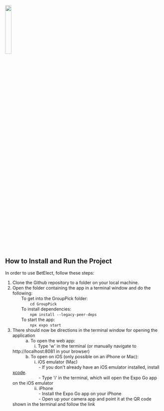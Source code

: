 # <img src="https://github.com/bwiss11/BetElect/assets/79183545/98323730-a4a0-4c1e-9a8e-31fd54085782" width=20%>

## How to Install and Run the Project
In order to use BetElect, follow these steps:
1. Clone the Github repository to a folder on your local machine.
2. Open the folder containing the app in a terminal window and do the following:
<br>&emsp;&emsp;To get into the GroupPick folder:
<br>&emsp;&emsp;&emsp;&emsp;```cd GroupPick```
<br>&emsp;&emsp;To install dependencies:
<br>&emsp;&emsp;&emsp;&emsp;```npm install --legacy-peer-deps```
<br>&emsp;&emsp;To start the app:
<br>&emsp;&emsp;&emsp;&emsp;```npx expo start```
3. There should now be directions in the terminal window for opening the application
<br>&emsp;&emsp;&emsp;a. To open the web app:
<br>&emsp;&emsp;&emsp;&emsp;&emsp;i. Type 'w' in the terminal (or manually navigate to http://localhost:8081 in your browser)
<br>&emsp;&emsp;&emsp;b. To open on iOS (only possible on an iPhone or Mac):
<br>&emsp;&emsp;&emsp;&emsp;&emsp;i. iOS emulator (Mac)
<br>&emsp;&emsp;&emsp;&emsp;&emsp;&emsp;- If you don't already have an iOS emulator installed, install [xcode](https://developer.apple.com/documentation/safari-developer-tools/installing-xcode-and-simulators).
<br>&emsp;&emsp;&emsp;&emsp;&emsp;&emsp;- Type 'i' in the terminal, which will open the Expo Go app on the iOS emulator
<br>&emsp;&emsp;&emsp;&emsp;&emsp;ii. iPhone
<br>&emsp;&emsp;&emsp;&emsp;&emsp;&emsp;- Install the Expo Go app on your iPhone
<br>&emsp;&emsp;&emsp;&emsp;&emsp;&emsp;- Open up your camera app and point it at the QR code shown in the terminal and follow the link
<br>
